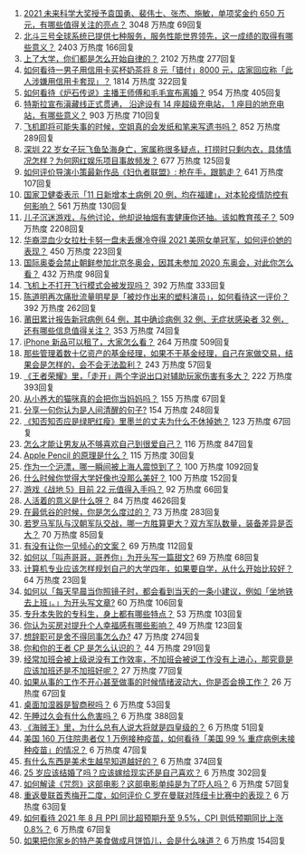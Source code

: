 1. [2021 未来科学大奖授予袁国勇、裴伟士、张杰、施敏，单项奖金约 650 万元，有哪些值得关注的亮点？](https://www.zhihu.com/question/486334167) 3048 万热度 69回复
1. [北斗三号全球系统已提供七种服务，服务性能世界领先，这一成绩的取得有哪些意义？](https://www.zhihu.com/question/485681437) 2403 万热度 166回复
1. [上了大学，你们都是怎么开始自律的？](https://www.zhihu.com/question/399012087) 2102 万热度 277回复
1. [如何看待一男子用信用卡买杯奶茶将 8 元「错付」8000 元，店家回应称「此人涉嫌用信用卡套现」？](https://www.zhihu.com/question/486048548) 1814 万热度 322回复
1. [如何看待《炉石传说》主播王师傅和毛毛宣布离婚？](https://www.zhihu.com/question/485871424) 954 万热度 405回复
1. [特斯拉宣布滇藏线正式贯通， 沿途设有 14 座超级充电站， 1 座目的地充电站，有哪些意义？](https://www.zhihu.com/question/485264189) 903 万热度 710回复
1. [飞机即将可能失事的时候，空姐真的会发纸和笔来写遗书吗？](https://www.zhihu.com/question/20485389) 852 万热度 289回复
1. [深圳 22 岁女子玩飞鱼坠海身亡，家属称很多疑点，打捞时只剩内衣，具体情况怎样？为何网红娱乐项目事故频发？](https://www.zhihu.com/question/485980087) 677 万热度 125回复
1. [如何评价导演小策最新作品《妇仇者联盟》: 枪在手，跟鹅走？](https://www.zhihu.com/question/479670255) 641 万热度 107回复
1. [国家卫健委表示「11 日新增本土病例 20 例，均在福建」，对本轮疫情防控有何影响？](https://www.zhihu.com/question/486313502) 561 万热度 130回复
1. [儿子沉迷游戏，与他讨论，他却说抽烟有害健康你还抽。该如教育孩子？](https://www.zhihu.com/question/477388387) 509 万热度 2208回复
1. [华裔混血少女拉杜卡努一盘未丢爆冷夺得 2021 美网女单冠军，如何评价她的表现？](https://www.zhihu.com/question/486306230) 450 万热度 223回复
1. [国际奥委会禁止朝鲜参加北京冬奥会，因其未参加 2020 东奥会，对此你怎么看？](https://www.zhihu.com/question/485714798) 432 万热度 98回复
1. [飞机上不打开飞行模式会被发现吗？](https://www.zhihu.com/question/448267257) 392 万热度 333回复
1. [陈道明再次痛批流量明星是「被炒作出来的塑料演员」，如何看待这一评价？](https://www.zhihu.com/question/486315305) 392 万热度 262回复
1. [莆田累计报告新冠病例 64 例，其中确诊病例 32 例、无症状感染者 32 例，还有哪些信息值得关注？](https://www.zhihu.com/question/486395433) 353 万热度 74回复
1. [iPhone 新品可以租了，大家怎么看？](https://www.zhihu.com/question/485934893) 264 万热度 509回复
1. [那些管理着数十亿资产的基金经理，如果不干基金经理，自己在家做交易，结果会是怎样的，会不会无法盈利？](https://www.zhihu.com/question/484337148) 243 万热度 57回复
1. [《王者荣耀》里，「走开」两个字说出口对辅助玩家伤害有多大？](https://www.zhihu.com/question/478183100) 222 万热度 393回复
1. [从小养大的猫咪真的会把你当妈妈吗？](https://www.zhihu.com/question/469076953) 155 万热度 67回复
1. [分享一句你认为是人间清醒的句子?](https://www.zhihu.com/question/482509144) 154 万热度 248回复
1. [《知否知否应是绿肥红瘦》里墨兰的丈夫为什么不休掉她？](https://www.zhihu.com/question/429729214) 123 万热度 67回复
1. [怎么才能让男友从不够喜欢自己到很爱自己？](https://www.zhihu.com/question/24325484) 116 万热度 847回复
1. [Apple Pencil 的原理是什么？](https://www.zhihu.com/question/67483519) 115 万热度 30回复
1. [作为一个沪漂，哪一瞬间被上海人震惊到了？](https://www.zhihu.com/question/323279307) 100 万热度 1092回复
1. [什么时候你觉得大学好像也没那么美好？](https://www.zhihu.com/question/481221481) 100 万热度 152回复
1. [游戏《战地 5》目前 22 元值得入手吗？](https://www.zhihu.com/question/482899647) 92 万热度 66回复
1. [人活着的意义是什么呀？](https://www.zhihu.com/question/429431634) 84 万热度 4626回复
1. [在最低谷的时候，你是怎么度过的？](https://www.zhihu.com/question/483969973) 73 万热度 283回复
1. [若罗马军队与汉朝军队交战，哪一方胜算更大？双方军队数量，装备差异是否大？](https://www.zhihu.com/question/28281319) 70 万热度 85回复
1. [有没有让你一见倾心的文案？](https://www.zhihu.com/question/473301493) 69 万热度 112回复
1. [如何以「叫声哥哥，哥养你」为开头写一篇甜文?](https://www.zhihu.com/question/466162447) 69 万热度 68回复
1. [计算机专业应该怎样规划自己的大学四年，如果要自学，从什么开始比较好？](https://www.zhihu.com/question/471632041) 64 万热度 23回复
1. [如何以「每天早晨当你照镜子时，都会看到当天的一条小建议，例如「坐地铁去上班」。」为开头写文章?](https://www.zhihu.com/question/477856579) 60 万热度 106回复
1. [专升本失败的专科生，身上都有哪些特点？](https://www.zhihu.com/question/392467845) 53 万热度 103回复
1. [你认为买房对提升个人幸福感有哪些影响？](https://www.zhihu.com/question/485530702) 49 万热度 123回复
1. [想辞职可是舍不得同事怎么办?](https://www.zhihu.com/question/484783428) 47 万热度 274回复
1. [你和你的王者 CP 是怎么认识的？](https://www.zhihu.com/question/465183546) 44 万热度 291回复
1. [经常加班会被上级说没有工作效率，不加班会被说工作没有上进心，那究竟是应该加班还是不加班好呢？](https://www.zhihu.com/question/477146764) 27 万热度 77回复
1. [如果从事的工作不开心甚至做事的时候情绪波动大，你是否会换工作？](https://www.zhihu.com/question/476138655) 26 万热度 67回复
1. [桌面加湿器是智商税吗？](https://www.zhihu.com/question/302600715) 6 万热度 53回复
1. [午睡过久会有什么危害吗？](https://www.zhihu.com/question/485433777) 6 万热度 388回复
1. [《海贼王》里，为什么总有人说大将就是四皇级的？](https://www.zhihu.com/question/484270574) 6 万热度 51回复
1. [美国 160 万住院患者仅 1 万例接种疫苗，如何看待「美国 99 % 重症病例未接种疫苗」的情况？](https://www.zhihu.com/question/485963552) 6 万热度 47回复
1. [有什么东西是美术生越早知道越好的？](https://www.zhihu.com/question/53085809) 6 万热度 374回复
1. [25 岁应该结婚了吗？应该嫁给现实还是自己喜欢？](https://www.zhihu.com/question/484363841) 6 万热度 302回复
1. [如何解读《咒怨》这部电影？这部电影单纯是为了吓人吗？](https://www.zhihu.com/question/273544185) 6 万热度 57回复
1. [重返曼联首秀梅开二度，如何评价 C 罗在曼联对阵纽卡比赛中的表现？](https://www.zhihu.com/question/486274003) 6 万热度 63回复
1. [如何看待 2021 年 8 月 PPI 同比超预期升至 9.5%，CPI 则低预期同比上涨 0.8%？](https://www.zhihu.com/question/485713500) 6 万热度 67回复
1. [如果把你家乡的特产美食做成月饼馅儿，会是什么味道？](https://www.zhihu.com/question/485930357) 6 万热度 154回复